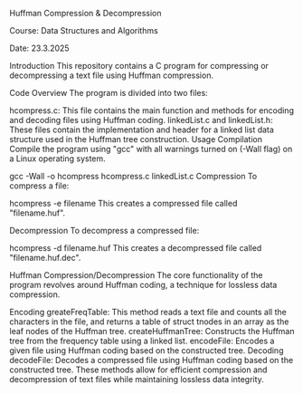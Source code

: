 Huffman Compression & Decompression

Course: Data Structures and Algorithms

Date: 23.3.2025

Introduction
This repository contains a C program for compressing or decompressing a text file using Huffman compression.

Code Overview
The program is divided into two files:

hcompress.c: This file contains the main function and methods for encoding and decoding files using Huffman coding.
linkedList.c and linkedList.h: These files contain the implementation and header for a linked list data structure used in the Huffman tree construction.
Usage
Compilation
Compile the program using "gcc" with all warnings turned on (-Wall flag) on a Linux operating system.

gcc -Wall -o hcompress hcompress.c linkedList.c
Compression
To compress a file:

hcompress -e filename
This creates a compressed file called "filename.huf".

Decompression
To decompress a compressed file:

hcompress -d filename.huf
This creates a decompressed file called "filename.huf.dec".

Huffman Compression/Decompression
The core functionality of the program revolves around Huffman coding, a technique for lossless data compression.

Encoding
greateFreqTable: This method reads a text file and counts all the characters in the file, and returns a table of struct tnodes in an array as the leaf nodes of the Huffman tree.
createHuffmanTree: Constructs the Huffman tree from the frequency table using a linked list.
encodeFile: Encodes a given file using Huffman coding based on the constructed tree.
Decoding
decodeFile: Decodes a compressed file using Huffman coding based on the constructed tree.
These methods allow for efficient compression and decompression of text files while maintaining lossless data integrity.